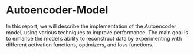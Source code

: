# Autoencoder-Model
In this report, we will describe the implementation of the Autoencoder model, using various techniques to improve performance. The main goal is to enhance the model’s ability to reconstruct data by experimenting with different activation functions, optimizers, and loss functions.
